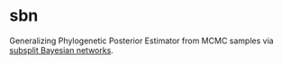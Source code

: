 # sbn
Generalizing Phylogenetic Posterior Estimator from MCMC samples via [subsplit Bayesian networks](https://arxiv.org/pdf/1805.07834.pdf).


